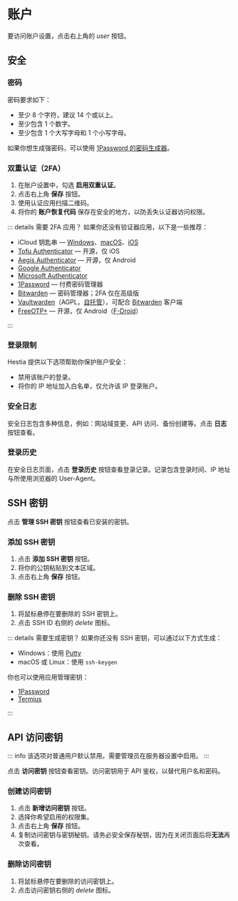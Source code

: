 # 账户

要访问账户设置，点击右上角的 <i class="fas fa-lg fa-fw fa-user-circle"><span class="visually-hidden">user</span></i> 按钮。

## 安全

### 密码

密码要求如下：

- 至少 8 个字符，建议 14 个或以上。
- 至少包含 1 个数字。
- 至少包含 1 个大写字母和 1 个小写字母。

如果你想生成强密码，可以使用 [1Password 的密码生成器](https://1password.com/password-generator/)。

### 双重认证（2FA）

1. 在账户设置中，勾选 **启用双重认证**。
2. 点击右上角 **<i class="fas fa-fw fa-save"></i> 保存** 按钮。
3. 使用认证应用扫描二维码。
4. 将你的 **账户恢复代码** 保存在安全的地方，以防丢失认证器访问权限。

::: details 需要 2FA 应用？
如果你还没有验证器应用，以下是一些推荐：

- iCloud 钥匙串 — [Windows](https://9to5mac.com/2022/07/25/icloud-passwords-windows-2fa-code/)、[macOS](https://9to5mac.com/2021/11/16/use-safari-password-manager-and-2fa-autofill/)、[iOS](https://9to5mac.com/2022/03/07/use-ios-15-2fa-code-generator-plus-autofill-iphone/)
- [Tofu Authenticator](https://www.tofuauth.com/) — 开源，仅 iOS
- [Aegis Authenticator](https://getaegis.app/) — 开源，仅 Android
- [Google Authenticator](https://support.google.com/accounts/answer/1066447?hl=en&co=GENIE.Platform%3DAndroid)
- [Microsoft Authenticator](https://www.microsoft.com/en-ca/security/mobile-authenticator-app)
- [1Password](https://1password.com/) — 付费密码管理器
- [Bitwarden](https://bitwarden.com/) — 密码管理器；2FA 仅在高级版
- [Vaultwarden](https://docs.cloudron.io/apps/vaultwarden)（AGPL，[自托管](https://hub.docker.com/r/vaultwarden/server)），可配合 [Bitwarden](https://linuxiac.com/how-to-install-vaultwarden-password-manager-with-docker) 客户端
- [FreeOTP+](https://github.com/helloworld1/FreeOTPPlus) — 开源，仅 Android（[F-Droid](https://f-droid.org/en/packages/org.liberty.android.freeotpplus/)）

:::

### 登录限制

Hestia 提供以下选项帮助你保护账户安全：

- 禁用该账户的登录。
- 将你的 IP 地址加入白名单，仅允许该 IP 登录账户。

### 安全日志

安全日志包含多种信息，例如：网站域变更、API 访问、备份创建等。点击 **<i class="fas fa-fw fa-history"></i> 日志** 按钮查看。

### 登录历史

在安全日志页面，点击 **<i class="fas fa-fw fa-binoculars"></i> 登录历史** 按钮查看登录记录。记录包含登录时间、IP 地址与所使用浏览器的 User-Agent。

## SSH 密钥

点击 **<i class="fas fa-fw fa-key"></i> 管理 SSH 密钥** 按钮查看已安装的密钥。

### 添加 SSH 密钥

1. 点击 **<i class="fas fa-fw fa-plus-circle"></i> 添加 SSH 密钥** 按钮。
2. 将你的公钥粘贴到文本区域。
3. 点击右上角 **<i class="fas fa-fw fa-save"></i> 保存** 按钮。

### 删除 SSH 密钥

1. 将鼠标悬停在要删除的 SSH 密钥上。
2. 点击 SSH ID 右侧的 <i class="fas fa-fw fa-trash"><span class="visually-hidden">delete</span></i> 图标。

::: details 需要生成密钥？
如果你还没有 SSH 密钥，可以通过以下方式生成：

- Windows：使用 [Putty](https://www.ssh.com/academy/ssh/putty/windows/puttygen#running-puttygen)
- macOS 或 Linux：使用 `ssh-keygen`

你也可以使用应用管理密钥：

- [1Password](https://developer.1password.com/docs/ssh/manage-keys/)
- [Termius](https://www.termius.com/)

:::

## API 访问密钥

::: info
该选项对普通用户默认禁用。需要管理员在服务器设置中启用。
:::

点击 **<i class="fas fa-fw fa-key"></i> 访问密钥** 按钮查看密钥。访问密钥用于 API 鉴权，以替代用户名和密码。

### 创建访问密钥

1. 点击 **<i class="fas fa-fw fa-plus-circle"></i> 新增访问密钥** 按钮。
2. 选择你希望启用的权限集。
3. 点击右上角 **<i class="fas fa-fw fa-save"></i> 保存** 按钮。
4. 复制访问密钥与密钥秘钥。请务必安全保存秘钥，因为在关闭页面后将**无法**再次查看。

### 删除访问密钥

1. 将鼠标悬停在要删除的访问密钥上。
2. 点击访问密钥右侧的 <i class="fas fa-fw fa-trash"><span class="visually-hidden">delete</span></i> 图标。
